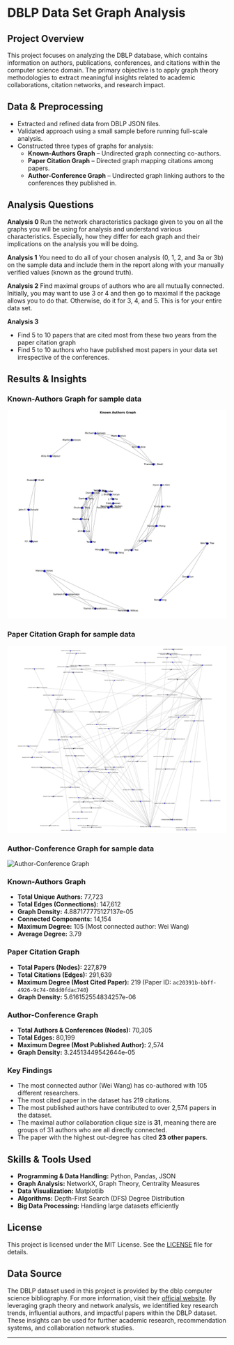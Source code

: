 # DBLP Data Set Graph Analysis

## Project Overview
This project focuses on analyzing the DBLP database, which contains information on authors, publications, conferences, and citations within the computer science domain. The primary objective is to apply graph theory methodologies to extract meaningful insights related to academic collaborations, citation networks, and research impact.

## Data & Preprocessing
- Extracted and refined data from DBLP JSON files.
- Validated approach using a small sample before running full-scale analysis.
- Constructed three types of graphs for analysis:
  - **Known-Authors Graph** – Undirected graph connecting co-authors.
  - **Paper Citation Graph** – Directed graph mapping citations among papers.
  - **Author-Conference Graph** – Undirected graph linking authors to the conferences they published in.

## Analysis Questions
**Analysis 0**
Run the network characteristics package given to you on all the graphs you
will be using for analysis and understand various characteristics. Especially, how they differ for each graph and their implications on the analysis you will be doing.

**Analysis 1**
You need to do all of your chosen analysis (0, 1, 2, and 3a or 3b) on the
sample data and include them in the report along with your manually verified values
(known as the ground truth).

**Analysis 2**
Find maximal groups of authors who are all mutually connected. Initially,
you may want to use 3 or 4 and then go to maximal if the package allows you to do that. Otherwise, do it for 3, 4, and 5. This is for your entire data set.

**Analysis 3**
- Find 5 to 10 papers that are cited most from these two years from the
paper citation graph
- Find 5 to 10 authors who have published most papers in your data set
irrespective of the conferences.


## Results & Insights

### Known-Authors Graph for sample data
![Known-Authors Graph](graphs/known_authors.jpg)

### Paper Citation Graph for sample data
![Paper Citation Graph](graphs/paper_citation.jpg)

### Author-Conference Graph for sample data
![Author-Conference Graph](images/author_conference.jpg)

### **Known-Authors Graph**
- **Total Unique Authors:** 77,723  
- **Total Edges (Connections):** 147,612  
- **Graph Density:** 4.887177775127137e-05  
- **Connected Components:** 14,154  
- **Maximum Degree:** 105 (Most connected author: Wei Wang)  
- **Average Degree:** 3.79  

### **Paper Citation Graph**
- **Total Papers (Nodes):** 227,879  
- **Total Citations (Edges):** 291,639  
- **Maximum Degree (Most Cited Paper):** 219 (Paper ID: `ac20391b-bbff-4926-9c74-08dd0fdac740`)  
- **Graph Density:** 5.616152554834257e-06  

### **Author-Conference Graph**
- **Total Authors & Conferences (Nodes):** 70,305  
- **Total Edges:** 80,199  
- **Maximum Degree (Most Published Author):** 2,574  
- **Graph Density:** 3.24513449542644e-05  

### **Key Findings**
- The most connected author (Wei Wang) has co-authored with 105 different researchers.
- The most cited paper in the dataset has 219 citations.
- The most published authors have contributed to over 2,574 papers in the dataset.
- The maximal author collaboration clique size is **31**, meaning there are groups of 31 authors who are all directly connected.
- The paper with the highest out-degree has cited **23 other papers**.

## Skills & Tools Used
- **Programming & Data Handling:** Python, Pandas, JSON  
- **Graph Analysis:** NetworkX, Graph Theory, Centrality Measures  
- **Data Visualization:** Matplotlib  
- **Algorithms:** Depth-First Search (DFS) Degree Distribution  
- **Big Data Processing:** Handling large datasets efficiently  

## License
This project is licensed under the MIT License. See the [LICENSE](LICENSE) file for details.


## Data Source
The DBLP dataset used in this project is provided by the dblp computer science bibliography. For more information, visit their [official website](https://dblp.org/).
By leveraging graph theory and network analysis, we identified key research trends, influential authors, and impactful papers within the DBLP dataset. These insights can be used for further academic research, recommendation systems, and collaboration network studies.

---

